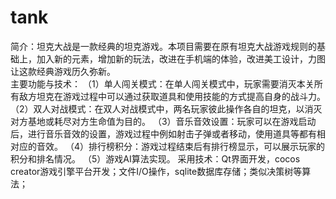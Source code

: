 # tank
简介：坦克大战是一款经典的坦克游戏。本项目需要在原有坦克大战游戏规则的基础上，加入新的元素，增加新的玩法，改进在手机端的体验，改进美工设计，力图让这款经典游戏历久弥新。  
主要功能与技术：
（1）单人闯关模式：在单人闯关模式中，玩家需要消灭本关所有敌方坦克在游戏过程中可以通过获取道具和使用技能的方式提高自身的战斗力。
（2）双人对战模式：在双人对战模式中，两名玩家彼此操作各自的坦克，以消灭对方基地或耗尽对方生命值为目的。
（3）音乐音效设置：玩家可以在游戏启动后，进行音乐音效的设置，游戏过程中例如射击子弹或者移动，使用道具等都有相对应的音效。
（4）排行榜积分：游戏过程结束后有排行榜显示，可以展示玩家的积分和排名情况。
（5）游戏AI算法实现。
采用技术：Qt界面开发，cocos creator游戏引擎平台开发；文件I/O操作，sqlite数据库存储；类似决策树等算法；
